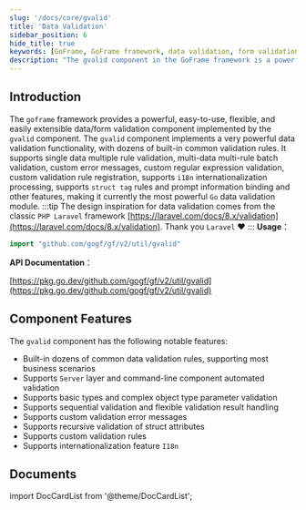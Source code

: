 ```yaml
---
slug: '/docs/core/gvalid'
title: 'Data Validation'
sidebar_position: 6
hide_title: true
keywords: [GoFrame, GoFrame framework, data validation, form validation, gvalid, validation rules, custom validation, internationalization, struct attribute validation, server automation validation]
description: "The gvalid component in the GoFrame framework is a powerful, flexible, and easily extensible tool for data and form validation. The gvalid component offers a variety of common validation rules, supports multi-data and multi-rule validation, custom error messages, internationalization processing, and more, making it the most powerful data validation module in Go language."
---
```


## Introduction

The `goframe` framework provides a powerful, easy-to-use, flexible, and easily extensible data/form validation component implemented by the `gvalid` component. The `gvalid` component implements a very powerful data validation functionality, with dozens of built-in common validation rules. It supports single data multiple rule validation, multi-data multi-rule batch validation, custom error messages, custom regular expression validation, custom validation rule registration, supports `i18n` internationalization processing, supports `struct tag` rules and prompt information binding and other features, making it currently the most powerful `Go` data validation module.
:::tip
The design inspiration for data validation comes from the classic `PHP Laravel` framework [https://laravel.com/docs/8.x/validation](https://laravel.com/docs/8.x/validation). Thank you `Laravel` ❤️
:::
**Usage**：

```go
import "github.com/gogf/gf/v2/util/gvalid"
```

**API Documentation**：

[https://pkg.go.dev/github.com/gogf/gf/v2/util/gvalid](https://pkg.go.dev/github.com/gogf/gf/v2/util/gvalid)

## Component Features

The `gvalid` component has the following notable features:

- Built-in dozens of common data validation rules, supporting most business scenarios
- Supports `Server` layer and command-line component automated validation
- Supports basic types and complex object type parameter validation
- Supports sequential validation and flexible validation result handling
- Supports custom validation error messages
- Supports recursive validation of struct attributes
- Supports custom validation rules
- Supports internationalization feature `I18n`

## Documents

import DocCardList from '@theme/DocCardList';

<DocCardList />